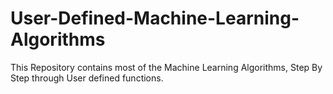 # User-Defined-Machine-Learning-Algorithms
This Repository contains most of the Machine Learning Algorithms, Step By Step through User defined functions.

